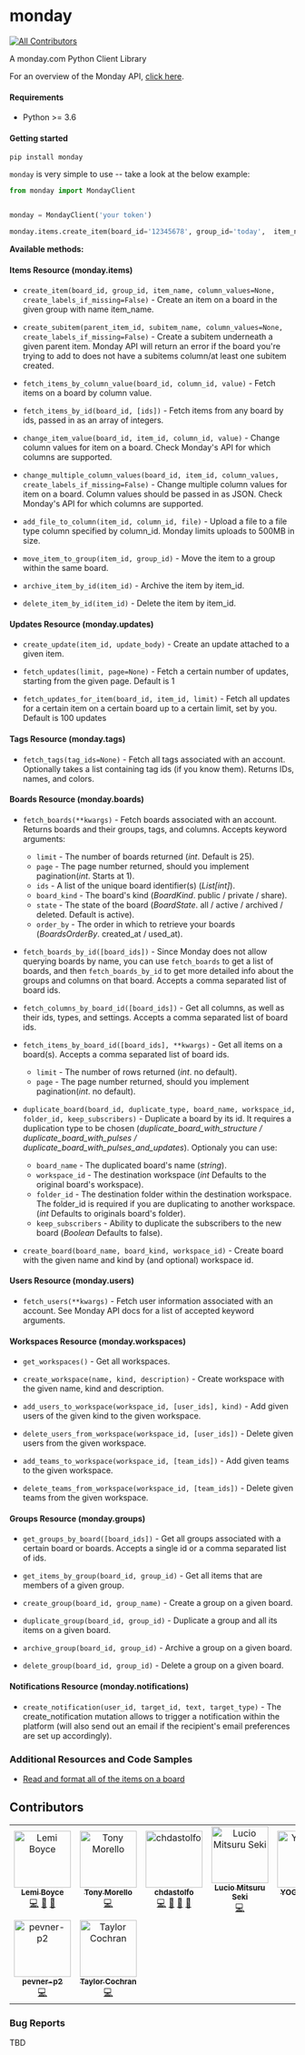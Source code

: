 # monday
<!-- ALL-CONTRIBUTORS-BADGE:START - Do not remove or modify this section -->
[![All Contributors](https://img.shields.io/badge/all_contributors-9-orange.svg?style=flat-square)](#contributors-)
<!-- ALL-CONTRIBUTORS-BADGE:END -->
A monday.com Python Client Library


For an overview of the Monday API, [click here](https://monday.com/developers/v2#introduction-section).


#### Requirements
- Python >= 3.6

#### Getting started
`pip install monday`

`monday` is very simple to use -- take a look at the below example:
```python
from monday import MondayClient


monday = MondayClient('your token')

monday.items.create_item(board_id='12345678', group_id='today',  item_name='Do a thing')

```

**Available methods:**
#### Items Resource (monday.items)
- `create_item(board_id, group_id, item_name, column_values=None, create_labels_if_missing=False)` - Create an item on a board in the given group with name item_name.

- `create_subitem(parent_item_id, subitem_name, column_values=None, create_labels_if_missing=False)` - Create a subitem underneath a given parent item. Monday API will return an error if the board you're trying to add to does not have a subitems column/at least one subitem created.

- `fetch_items_by_column_value(board_id, column_id, value)` - Fetch items on a board by column value.

- `fetch_items_by_id(board_id, [ids])` - Fetch items from any board by ids, passed in as an array of integers.

- `change_item_value(board_id, item_id, column_id, value)` - Change column values for item on a board. Check Monday's API for which columns are supported.

- `change_multiple_column_values(board_id, item_id, column_values, create_labels_if_missing=False)` - Change multiple column values for item on a board. Column values should be passed in as JSON. Check Monday's API for which columns are supported.

- `add_file_to_column(item_id, column_id, file)` - Upload a file to a file type column specified by column_id. Monday limits uploads to 500MB in size.

- `move_item_to_group(item_id, group_id)` - Move the item to a group within the same board.

- `archive_item_by_id(item_id)` - Archive the item by item_id.

- `delete_item_by_id(item_id)` - Delete the item by item_id.

#### Updates Resource (monday.updates)
- `create_update(item_id, update_body)` - Create an update attached to a given item.

- `fetch_updates(limit, page=None)` - Fetch a certain number of updates, starting from the given page. Default is 1

- `fetch_updates_for_item(board_id, item_id, limit)` - Fetch all updates for a certain item on a certain board up to a certain limit, set by you. Default is 100 updates


#### Tags Resource (monday.tags)
- `fetch_tags(tag_ids=None)` - Fetch all tags associated with an account. Optionally takes a list containing tag ids (if you know them). Returns IDs, names, and colors.


#### Boards Resource (monday.boards)
- `fetch_boards(**kwargs)` - Fetch boards associated with an account. Returns boards and their groups, tags, and columns. Accepts keyword arguments:
    - `limit` - The number of boards returned (*int*. Default is 25).
    - `page` - The page number returned, should you implement pagination(*int*. Starts at 1).
    - `ids` - A list of the unique board identifier(s) (*List[int]*).
    - `board_kind` - The board's kind (*BoardKind*. public / private / share).
    - `state` - The state of the board (*BoardState*. all / active / archived / deleted. Default is active).
    - `order_by` - The order in which to retrieve your boards (*BoardsOrderBy*. created_at / used_at).


- `fetch_boards_by_id([board_ids])` - Since Monday does not allow querying boards by name, you can use `fetch_boards` to get a list of boards, and then `fetch_boards_by_id` to get more detailed info about the groups and columns on that board. Accepts a comma separated list of board ids.

- `fetch_columns_by_board_id([board_ids])` - Get all columns, as well as their ids, types, and settings. Accepts a comma separated list of board ids.

- `fetch_items_by_board_id([board_ids], **kwargs)` - Get all items on a board(s). Accepts a comma separated list of board ids.
    - `limit` - The number of rows returned (*int*. no default).
    - `page` - The page number returned, should you implement pagination(*int*. no default).

- `duplicate_board(board_id, duplicate_type, board_name, workspace_id, folder_id, keep_subscribers)` - Duplicate a board by its id. It requires a duplication type to be chosen (*duplicate_board_with_structure / duplicate_board_with_pulses / duplicate_board_with_pulses_and_updates*). Optionaly you can use:
    - `board_name` - The duplicated board's name (*string*).
    - `workspace_id` - The destination workspace (*int* Defaults to the original board's workspace).
    - `folder_id` - The destination folder within the destination workspace. The folder_id is required if you are duplicating to another workspace. (*int* Defaults to originals board's folder).
    - `keep_subscribers` - Ability to duplicate the subscribers to the new board (*Boolean* Defaults to false).

- `create_board(board_name, board_kind, workspace_id)` - Create board with the given name and kind by (and optional) workspace id.


#### Users Resource (monday.users)
- `fetch_users(**kwargs)` - Fetch user information associated with an account. See Monday API docs for a list of accepted keyword arguments.

#### Workspaces Resource (monday.workspaces)
- `get_workspaces()` - Get all workspaces.

- `create_workspace(name, kind, description)` - Create workspace with the given name, kind and description.

- `add_users_to_workspace(workspace_id, [user_ids], kind)` - Add given users of the given kind to the given workspace.

- `delete_users_from_workspace(workspace_id, [user_ids])` - Delete given users from the given workspace.

- `add_teams_to_workspace(workspace_id, [team_ids])` - Add given teams to the given workspace.

- `delete_teams_from_workspace(workspace_id, [team_ids])` - Delete given teams from the given workspace.

#### Groups Resource (monday.groups)
- `get_groups_by_board([board_ids])` - Get all groups associated with a certain board or boards. Accepts a single id or a comma separated list of ids.

- `get_items_by_group(board_id, group_id)` - Get all items that are members of a given group.

- `create_group(board_id, group_name)` - Create a group on a given board.

- `duplicate_group(board_id, group_id)` - Duplicate a group and all its items on a given board.

- `archive_group(board_id, group_id)` - Archive a group on a given board.

- `delete_group(board_id, group_id)` - Delete a group on a given board.

#### Notifications Resource (monday.notifications)
- `create_notification(user_id, target_id, text, target_type)` - The create_notification mutation allows to trigger a notification within the platform (will also send out an email if the recipient's email preferences are set up accordingly).
### Additional Resources and Code Samples

- [Read and format all of the items on a board](https://github.com/ProdPerfect/monday/wiki/Code-Examples#whole-board-formatting-example)

## Contributors

<!-- ALL-CONTRIBUTORS-LIST:START - Do not remove or modify this section -->
<!-- prettier-ignore-start -->
<!-- markdownlint-disable -->
<table>
  <tbody>
    <tr>
      <td align="center"><a href="https://github.com/rhymiz"><img src="https://avatars.githubusercontent.com/u/7029352?v=4?s=100" width="100px;" alt="Lemi Boyce"/><br /><sub><b>Lemi Boyce</b></sub></a><br /><a href="https://github.com/ProdPerfect/monday/commits?author=rhymiz" title="Code">💻</a> <a href="https://github.com/ProdPerfect/monday/issues?q=author%3Arhymiz" title="Bug reports">🐛</a> <a href="#maintenance-rhymiz" title="Maintenance">🚧</a></td>
      <td align="center"><a href="https://github.com/tonymorello"><img src="https://avatars.githubusercontent.com/u/7967400?v=4?s=100" width="100px;" alt="Tony Morello"/><br /><sub><b>Tony Morello</b></sub></a><br /><a href="https://github.com/ProdPerfect/monday/commits?author=tonymorello" title="Code">💻</a></td>
      <td align="center"><a href="https://github.com/chdastolfo"><img src="https://avatars.githubusercontent.com/u/9096407?v=4?s=100" width="100px;" alt="chdastolfo"/><br /><sub><b>chdastolfo</b></sub></a><br /><a href="https://github.com/ProdPerfect/monday/commits?author=chdastolfo" title="Code">💻</a> <a href="https://github.com/ProdPerfect/monday/issues?q=author%3Achdastolfo" title="Bug reports">🐛</a> <a href="https://github.com/ProdPerfect/monday/commits?author=chdastolfo" title="Documentation">📖</a> <a href="#maintenance-chdastolfo" title="Maintenance">🚧</a></td>
      <td align="center"><a href="https://github.com/lucioseki"><img src="https://avatars.githubusercontent.com/u/1480296?v=4?s=100" width="100px;" alt="Lucio Mitsuru Seki"/><br /><sub><b>Lucio Mitsuru Seki</b></sub></a><br /><a href="https://github.com/ProdPerfect/monday/commits?author=lucioseki" title="Code">💻</a></td>
      <td align="center"><a href="https://github.com/yogeshnile"><img src="https://avatars.githubusercontent.com/u/54445087?v=4?s=100" width="100px;" alt="YOGESH NILE"/><br /><sub><b>YOGESH NILE</b></sub></a><br /><a href="https://github.com/ProdPerfect/monday/commits?author=yogeshnile" title="Code">💻</a></td>
      <td align="center"><a href="https://github.com/spencersamuel7"><img src="https://avatars.githubusercontent.com/u/20449820?v=4?s=100" width="100px;" alt="spencersamuel7"/><br /><sub><b>spencersamuel7</b></sub></a><br /><a href="https://github.com/ProdPerfect/monday/commits?author=spencersamuel7" title="Code">💻</a></td>
      <td align="center"><a href="https://github.com/albcl"><img src="https://avatars.githubusercontent.com/u/17050266?v=4?s=100" width="100px;" alt="Alb. C"/><br /><sub><b>Alb. C</b></sub></a><br /><a href="https://github.com/ProdPerfect/monday/commits?author=albcl" title="Code">💻</a></td>
    </tr>
    <tr>
      <td align="center"><a href="https://github.com/pevner-p2"><img src="https://avatars.githubusercontent.com/u/45570949?v=4?s=100" width="100px;" alt="pevner-p2"/><br /><sub><b>pevner-p2</b></sub></a><br /><a href="https://github.com/ProdPerfect/monday/commits?author=pevner-p2" title="Code">💻</a></td>
      <td align="center"><a href="https://github.com/t-a-y-l-o-r"><img src="https://avatars.githubusercontent.com/u/32030464?v=4?s=100" width="100px;" alt="Taylor Cochran"/><br /><sub><b>Taylor Cochran</b></sub></a><br /><a href="https://github.com/ProdPerfect/monday/commits?author=t-a-y-l-o-r" title="Code">💻</a></td>
    </tr>
  </tbody>
</table>

<!-- markdownlint-restore -->
<!-- prettier-ignore-end -->

<!-- ALL-CONTRIBUTORS-LIST:END -->
<!-- prettier-ignore-start -->
<!-- markdownlint-disable -->

<!-- markdownlint-restore -->
<!-- prettier-ignore-end -->

<!-- ALL-CONTRIBUTORS-LIST:END -->

### Bug Reports
TBD
